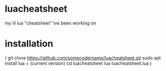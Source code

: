 # luacheatsheet
my lil lua "cheatsheet" Ive been working on

# installation

 (
 git clone https://github.com/somecodername/luacheatsheet.git
 sudo apt install lua + (current version)
 cd luacheatsheet
 lua luacheatsheet.lua
 )
